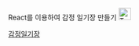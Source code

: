 React를 이용하여 감정 일기장 만들기 <img src="https://raw.githubusercontent.com/Tarikul-Islam-Anik/Animated-Fluent-Emojis/master/Emojis/Activities/Teddy%20Bear.png" alt="Teddy Bear" width="25" height="25" />

[감정일기장](https://younh0103-project.web.app/)
